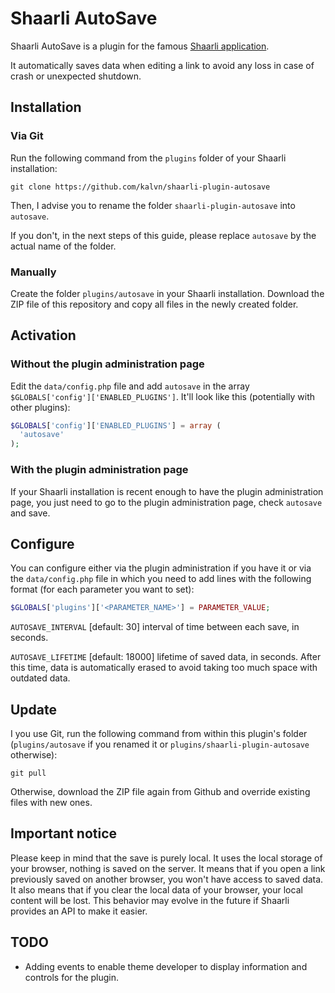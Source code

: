 # Shaarli AutoSave

Shaarli AutoSave is a plugin for the famous [Shaarli application](https://github.com/shaarli/shaarli).

It automatically saves data when editing a link to avoid any loss in case of crash or unexpected shutdown.

## Installation
### Via Git
Run the following command from the `plugins` folder of your Shaarli installation:

```shell
git clone https://github.com/kalvn/shaarli-plugin-autosave
```

Then, I advise you to rename the folder `shaarli-plugin-autosave` into `autosave`.

If you don't, in the next steps of this guide, please replace `autosave` by the actual name of the folder.

### Manually
Create the folder `plugins/autosave` in your Shaarli installation.
Download the ZIP file of this repository and copy all files in the newly created folder.

## Activation
### Without the plugin administration page
Edit the `data/config.php` file and add `autosave` in the array `$GLOBALS['config']['ENABLED_PLUGINS']`. It'll look like this (potentially with other plugins):

```php
$GLOBALS['config']['ENABLED_PLUGINS'] = array (
  'autosave'
);
```

### With the plugin administration page
If your Shaarli installation is recent enough to have the plugin administration page, you just need to go to the plugin administration page, check `autosave` and save.


## Configure

You can configure either via the plugin administration if you have it or via the `data/config.php` file in which you need to add lines with the following format (for each parameter you want to set):

```php
$GLOBALS['plugins']['<PARAMETER_NAME>'] = PARAMETER_VALUE;
```

`AUTOSAVE_INTERVAL` [default: 30] interval of time between each save, in seconds.

`AUTOSAVE_LIFETIME` [default: 18000] lifetime of saved data, in seconds. After this time, data is automatically erased to avoid taking too much space with outdated data.


## Update
I you use Git, run the following command from within this plugin's folder (`plugins/autosave` if you renamed it or `plugins/shaarli-plugin-autosave` otherwise):

```shell
git pull
```

Otherwise, download the ZIP file again from Github and override existing files with new ones.

## Important notice
Please keep in mind that the save is purely local. It uses the local storage of your browser, nothing is saved on the server.
It means that if you open a link previously saved on another browser, you won't have access to saved data.
It also means that if you clear the local data of your browser, your local content will be lost.
This behavior may evolve in the future if Shaarli provides an API to make it easier.


## TODO
- Adding events to enable theme developer to display information and controls for the plugin.
